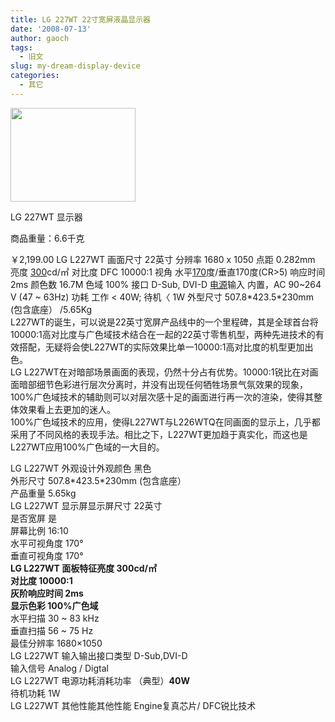 ```yaml
---
title: LG 227WT 22寸宽屏液晶显示器
date: '2008-07-13'
author: gaoch
tags:
  - 旧文
slug: my-dream-display-device
categories:
  - 其它
---
```


<img src="http://img.360buy.com/img%5C122266%5C1222661906382424.jpg" class="blogimg" width="200" height="150" />  

LG 227WT 显示器

商品重量：6.6千克

￥2,199.00 LG L227WT 画面尺寸 22英寸 分辨率 1680 x 1050 点距 0.282mm 亮度
[300](http://auction1.taobao.com/auction/item_detail-0db2-4a16ab8586c4dc124b4b21ea36c6560a.jhtml# "300")cd/㎡
对比度 DFC 10000:1 视角
水平[170](http://auction1.taobao.com/auction/item_detail-0db2-4a16ab8586c4dc124b4b21ea36c6560a.jhtml# "170")度/垂直170度(CR&gt;5)
响应时间 2ms 颜色数 16.7M 色域 100% 接口 D-Sub, DVI-D
[电源](http://auction1.taobao.com/auction/item_detail-0db2-4a16ab8586c4dc124b4b21ea36c6560a.jhtml# "电源")输入
内置，AC 90~264 V (47 ~ 63Hz) 功耗 工作 &lt; 40W; 待机〈 1W 外型尺寸
507.8\*423.5\*230mm (包含底座） /5.65Kg  
L227WT的诞生，可以说是22英寸宽屏产品线中的一个里程碑，其是全球首台将10000:1高对比度与广色域技术结合在一起的22英寸零售机型，两种先进技术的有效搭配，无疑将会使L227WT的实际效果比单一10000:1高对比度的机型更加出色。  
LG
L227WT在对暗部场景画面的表现，仍然十分占有优势。10000:1锐比在对画面暗部细节色彩进行层次分离时，并没有出现任何牺牲场景气氛效果的现象，100%广色域技术的辅助则可以对层次感十足的画面进行再一次的渲染，使得其整体效果看上去更加的迷人。  
100%广色域技术的应用，使得L227WT与L226WTQ在同画面的显示上，几乎都采用了不同风格的表现手法。相比之下，L227WT更加趋于真实化，而这也是L227WT应用100%广色域的一大目的。  
  
LG L227WT 外观设计外观颜色 黑色  
外形尺寸 507.8\*423.5\*230mm (包含底座）  
产品重量 5.65kg  
LG L227WT 显示屏显示屏尺寸 22英寸  
是否宽屏 是  
屏幕比例 16:10  
水平可视角度 170°  
垂直可视角度 170°  
**LG L227WT 面板特征亮度 300cd/㎡  
对比度 10000:1  
灰阶响应时间 2ms  
显示色彩 100%广色域**  
水平扫描 30 ~ 83 kHz  
垂直扫描 56 ~ 75 Hz  
最佳分辨率 1680×1050  
LG L227WT 输入输出接口类型 D-Sub,DVI-D  
输入信号 Analog / Digtal  
LG L227WT 电源功耗消耗功率 （典型）**40W**  
待机功耗 1W  
LG L227WT 其他性能其他性能 Engine复真芯片/ DFC锐比技术
